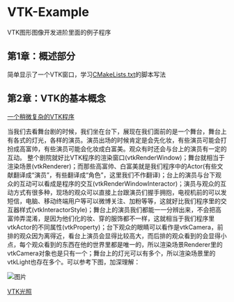 # VTK-Example
VTK图形图像开发进阶里面的例子程序
## 第1章：概述部分
简单显示了一个VTK窗口，学习[CMakeLists.txt](https://github.com/GHAUOA/VTK-Example/blob/master/Examples/Chap01/CMakeLists.txt)的脚本写法
## 第2章：VTK的基本概念
[一个稍微复杂的VTK程序](https://github.com/GHAUOA/VTK-Example/blob/master/Examples/Chap02/2.1_RenderCylinder.cpp)

当我们去看舞台剧的时候，我们坐在台下，展现在我们面前的是一个舞台，舞台上有各式的灯光，各样的演员。演员出场的时候肯定是会先化妆，有些演员可能会打扮成高富帅，有些演员可能会化妆成白富美。观众有时还会与台上的演员有一定的互动。
整个剧院就好比VTK程序的渲染窗口(vtkRenderWindow)；舞台就相当于渲染场景(vtkRenderer)；而那些高富帅、白富美就是我们程序中的Actor(有些文献翻译成“演员”，有些翻译成“角色”，这里我们不作翻译)；台上的演员与台下观众的互动可以看成是程序的交互(vtkRenderWindowInteractor)；演员与观众的互动方式有很多种，现场的观众可以直接上台跟演员们握手拥抱，电视机前的可以发短信，电脑、移动终端用户等可以微博关注、加粉等等，这就好比我们程序里的交互器样式(vtkInteractorStyle)；舞台上的演员我们都能一一分辨出来，不会把高富帅弄混淆，是因为他们化的妆、穿的服饰都不一样，这就相当于我们程序里vtkActor的不同属性(vtkProperty)；台下观众的眼睛可以看作是vtkCamera，前排的观众因为离得近，看台上演员会显得比较高大，而后排的观众看到的会显得小点，每个观众看到的东西在他的世界里都是唯一的，所以渲染场景Renderer里的vtkCamera对象也是只有一个；舞台上的灯光可以有多个，所以渲染场景里的vtkLight也存在多个。可以参考下图，加深理解：

![图片](http://img.blog.csdn.net/20161116172359845)

[VTK光照](https://github.com/GHAUOA/VTK-Example/blob/master/Examples/Chap02/2.2_RenderCylinder-Lights.cpp)
